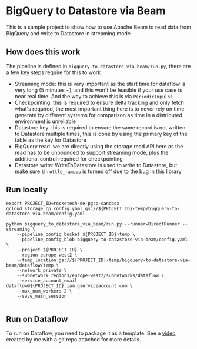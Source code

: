 # BigQuery to Datastore via Beam

This is a sample project to show how to use Apache Beam to read data from BigQuery and write to Datastore in streaming
mode.

## How does this work

The pipeline is defined in `bigquery_to_datastore_via_beam/run.py`, there are a few key steps require for this to work

- Streaming mode: this is very important as the start time for dataflow is very long (5 minutes ~), and this won't be
  feasible if your use case is near real time. And the way to achieve this is via `PeriodicImpulse`
- Checkpointing: this is required to ensure delta tracking and only fetch what's required, the most important thing here
  is to never rely on time generate by different systems for comparison as time in a distributed environment is
  unreliable
- Datastore key: this is required to ensure the same record is not written to Datastore multiple times, this is done by
  using the primary key of the table as the key for Datastore
- BigQuery read: we are directly using the storage read API here as the read has to be unbounded to support streaming
  mode, plus the additional control required for checkpointing
- Datastore write: WriteToDatastore is used to write to Datastore, but make sure `throttle_rampup` is turned off due to
  the bug in this library

## Run locally

```
export PROJECT_ID=rocketech-de-pgcp-sandbox
gcloud storage cp config.yaml gs://${PROJECT_ID}-temp/bigquery-to-datastore-via-beam/config.yaml

python bigquery_to_datastore_via_beam/run.py --runner=DirectRunner --streaming \
    --pipeline_config_bucket ${PROJECT_ID}-temp \
    --pipeline_config_blob bigquery-to-datastore-via-beam/config.yaml \
    --project ${PROJECT_ID} \
    --region europe-west2 \
    --temp_location gs://${PROJECT_ID}-temp/bigquery-to-datastore-via-beam/dataflow/temp \
    --network private \
    --subnetwork regions/europe-west2/subnetworks/dataflow \
    --service_account_email dataflow@${PROJECT_ID}.iam.gserviceaccount.com \
    --max_num_workers 2 \
    --save_main_session 
   
```

## Run on Dataflow

To run on Dataflow, you need to package it as a template. See
a [video](https://www.youtube.com/watch?v=SnQ0Jx5nhoc&list=PL4RrzxkjhEKuZJKCjXrtzbECfnZQlp397&index=29) created by me
with a git repo attached for more details.
